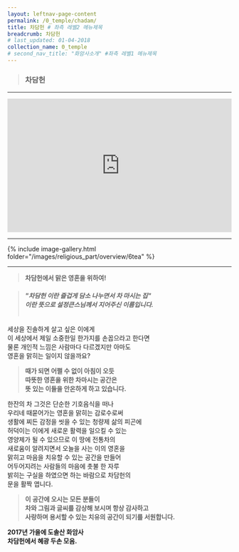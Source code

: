 ```yaml
---
layout: leftnav-page-content
permalink: /0_temple/chadam/
title: 차담헌 # 좌측 레벨2 메뉴제목
breadcrumb: 차담헌 
# last_updated: 01-04-2018 
collection_name: 0_temple
# second_nav_title: "화암사소개" #좌측 레벨1 메뉴제목
---
```


> ### **차담헌**

---
<iframe width="100%"
        height="300"
        src="https://youtube.com/embed/eLLwpnl7vKI?t=16"
        frameborder="0"      
        controls="1"  
        allowfullscreen></iframe>

---

{% include image-gallery.html folder="/images/religious_part/overview/6tea" %}

---

> **차담헌에서 맑은 영혼을 위하여!**<br>

> #### *"차담헌 이란 즐겁게 담소 나누면서 차 마시는 집" <br>이란 뜻으로 설정큰스님께서 지어주신 이름입니다.*<br><br>

세상을 진솔하게 살고 싶은 이에게 <br>
이 세상에서 제일 소중한일 한가지를 손꼽으라고 한다면<br>
물론 개인적 느낌은 사람마다 다르겠지만 아마도<br>
영혼을 맑히는 일이지 않을까요?<br>

> **때가 되면 어쩔 수 없이 아침이 오듯<br> 따뜻한 영혼을 위한 차마시는 공간은<br> 뜻 있는 이들을 안온하게 하고 있습니다.**

한잔의 차 그것은 단순한 기호음식을 떠나<br>
우리네 때묻어가는 영혼을 맑히는 감로수로써<br>
생활에 찌든 감정을 씻을 수 있는 청량제 삶의 피곤에<br>
허덕이는 이에게 새로운 활력을 일으킬 수 있는<br>
영양제가 될 수 있으므로 이 땅에 전통차의<br>
새로움이 알려지면서 오늘을 사는 이의 영혼을<br>
맑히고 마음을 치유할 수 있는 공간을 만들어<br>
어두어지려는 사람들의 마음에 촛불 한 자루<br>
밝히는 구실을 하였으면 하는 바람으로 차담헌의<br>
문을 활짝 엽니다.

> **이 공간에 오시는 모든 분들이<br> 차와 그림과 글씨를 감상해 보시며 항상 감사하고<br> 사랑하며 용서할 수 있는 치유의 공간이 되기를 서원합니다.**

**2017년 가을에 도솔산 화암사**<br>
**차담헌에서 혜광 두손 모음.**<br>
